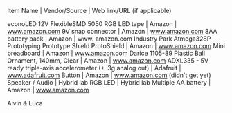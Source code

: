 Item Name | Vendor/Source | Web link/URL (if applicable) 

econoLED 12V FlexibleSMD 5050 RGB LED tape | Amazon | www.amazon.com 
9V snap connector | Amazon | www.amazon.com
8AA battery pack | Amazon | www. amazon.com
Industry Park Atmega328P Prototyping Prototype Shield ProtoShield | Amazon | www.amazon.com
Mini breadboard | Amazon | www.amazon.com
Darice 1105-89 Plastic Ball Ornament, 140mm, Clear | Amazon | www.amazon.com
ADXL335 - 5V ready triple-axis accelerometer (+-3g analog out) | Adafruit | www.adafruit.com
Button | Amazon | www.amazon.com (didn't get yet)
Speaker / Audio | Hybrid lab 
RGB LED | Hybrid lab
Multiple AA battery | Amazon | www.amazon.com


Alvin & Luca
